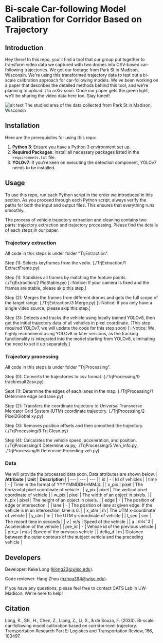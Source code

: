 # Bi-scale Car-following Model Calibration for Corridor Based on Trajectory

## Introduction

Hey there! In this repo, you'll find a tool that our group put together to transform video data we captured with two drones into CSV-based car-following trajectories. We got our footage from Park St in Madison, Wisconsin. We're using this transformed trajectory data to test out a bi-scale calibration approach for car-following models. We've been working on a paper that describes the detailed methods behind this tool, and we're planning to upload it to arXiv soon. Once our paper gets the green light, we'll be sharing the video data here too. Stay tuned!

![alt text](images/study_area_of_data_set.jpg)
The studied area of the data collected from Park St in Madison, Wisconsin

## Installation

Here are the prerequisites for using this repo:

1. **Python 3**: Ensure you have a Python 3 environment set up.
2. **Required Packages**: Install all necessary packages listed in the `requirements.txt` file.
3. **YOLOv7**: If you're keen on executing the detection component, YOLOv7 needs to be installed.

## Usage

To use this repo, run each Python script in the order we introduced in this section. As you proceed through each Python script, always verify the paths for both the input and output files. This ensures that everything runs smoothly.

The process of vehicle trajectory extraction and cleaning contains two parts: trajectory extraction and trajectory processing. Please find the details of each steps in our paper.

### Trajectory extraction

All code in this steps is under folder "TrjExtraction".

Step (1): Selects keyframes from the vedio. (./TrjExtraction/1 ExtractFrame.py)

Step (1): Stabilizes all frames by matching the feature points. (./TrjExtraction/2 PicStable.py) [💡Notice: If your camera is fixed and the frames are stable, please skip this step.]

Step (2): Merges the frames from different drones and gets the full scope of the target range. (./TrjExtraction/3 Merge.py) [💡Notice: If you only have a single video source, please skip this step.]

Step (3): Detects and tracks the vehicle using locally trained YOLOv8, then get the initial trajectory data of all vehicles in pixel coordinate. (This step required YOLOv7, we will update the code for this step soon)  [💡Notice: We highly recommend using YOLOv8 or later versions, as the tracking functionality is integrated into the model starting from YOLOv8, eliminating the need to set it up separately.]

### Trajectory processing

All code in this steps is under folder "TrjProcessing".

Step (0): Converts the trajectories to csv format. (./TrjProcessing/0 trackresult2csv.py)

Sept (1): Determine the edges of each lanes in the map. (./TrjProcessing/1 Determine edge and lane.py)

Step (2): Transfers the coordinate trajectory to Universal Transverse Mercator Grid System (UTM) coordinate trajectory. (./TrjProcessing/2 Pixel2Global xy.py)

Step (3): Removes position offsets and then smoothed the trajectory. (./TrjProcessing/3 Trj Clean.py)

Step (4): Calculates the vehicle speed, acceleration, and position. (./TrjProcessing/4 Determine va.py, ./TrjProcessing/5 Veh_info.py, ./TrjProcessing/6 Determine Preceding veh.py)

### Data

We will provide the processed data soon. Data attributes are shown below.
| **Attribute** | **Unit** | **Description** |
| --- | --- | --- |
| id | - | Id of vehicles |
| time | - | Time in the format of YYYYMMDDHHMM.S. |
| x\_pix | pixel | The horizontal pixel coordinate of vehicle |
| y\_pix | pixel | The vertical pixel coordinate of vehicle |
| w\_pix | pixel | The width of an object in pixels. |
| h\_pix | pixel | The height of an object in pixels. |
| edge | - | The position of edge or intersection. |
| lane | - | The position of lane at given edge. If the vehicle is in an intersection, lane is 0. |
| x\_utm | m | The UTM x-coordinate of vehicle |
| y\_utm | m | The UTM y-coordinate of vehicle |
| t\_sec | sec | The record time in seconds |
| v | m/s | Speed of the vehicle |
| a | $m/s^-2$ | Acceleration of the vehicle |
| pre\_id | - | Vehicle id of the previous vehicle |
| pre\_v | m/s | Speed of the previous vehicle |
| delta\_d | m | Distance between the outer contours of the subject vehicle and the preceding vehicle |

## Developers

Developer: Keke Long (klong23@wisc.edu).

Code reviewer: Hang Zhou (hzhou364@wisc.edu).

If you have any questions, please feel free to contact CATS Lab in UW-Madison. We're here to help!

## Citation

Long, K., Shi, H., Chen, Z., Liang, Z., Li, X., & de Souza, F. (2024). Bi-scale car-following model calibration based on corridor-level trajectory. Transportation Research Part E: Logistics and Transportation Review, 186, 103497.
